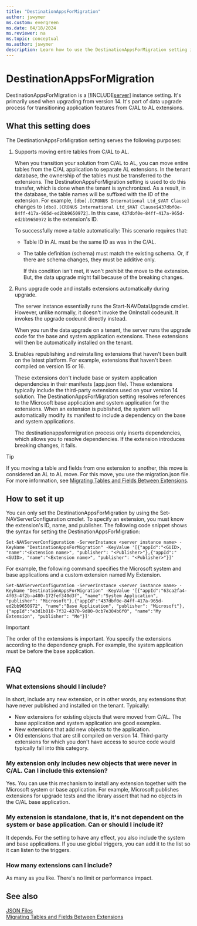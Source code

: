 ```yaml
---
title: "DestinationAppsForMigration"
author: jswymer
ms.custom: evergreen
ms.date: 04/18/2024
ms.reviewer: na
ms.topic: conceptual
ms.author: jswymer
description: Learn how to use the DestinationAppsForMigration setting in Business Central Server for upgrading from C/AL to AL extensions. Detailed guide and FAQs included.
---
```


# DestinationAppsForMigration

DestinationAppsForMigration is a [!INCLUDE[server](../developer/includes/server.md)] instance setting. It's primarily used when upgrading from version 14. It's part of data upgrade process for transitioning application features from C/AL to AL extensions.

## What this setting does

The DestinationAppsForMigration setting serves the following purposes:


1. Supports moving entire tables from C/AL to AL.

    When you transition your solution from C/AL to AL, you can move entire tables from the C/AL application to separate AL extensions. In the tenant database, the ownership of the tables must be transferred to the extensions. The DestinationAppsForMigration setting is used to do this transfer, which is done when the tenant is synchronized. As a result, in the database, the table names will be suffixed with the ID of the extension. For example, `[dbo].[CRONUS International Ltd_$VAT Clause]` changes to `[dbo].[CRONUS International Ltd_$VAT Clause$437dbf0e-84ff-417a-965d-ed2bb9650972]`. In this case, `437dbf0e-84ff-417a-965d-ed2bb9650972` is the extension's ID.

    To successfully move a table automatically: This scenario requires that:

    - Table ID in AL must be the same ID as was in the C/AL. 
    - The table definition (schema) must match the existing schema. Or, if there are schema changes, they must be additive only.

        If this condition isn't met, it won't prohibit the move to the extension. But, the data upgrade might fail because of the breaking changes.
    
2. Runs upgrade code and installs extensions automatically during upgrade.

    The server instance essentially runs the Start-NAVDataUpgrade cmdlet. However, unlike normally, it doesn't invoke the OnInstall codeunit. It invokes the upgrade codeunit directly instead.
    
    When you run the data upgrade on a tenant, the server runs the upgrade code for the base and system application extensions. These extensions will then be automatically installed on the tenant.

3. Enables republishing and reinstalling extensions that haven't been built on the latest platform. For example, extensions that haven't been compiled on version 15 or 16.

    These extensions don't include base or system application dependencies in their manifests (app.json file). These extensions typically include the third-party extensions used on your version 14 solution. The DestinationAppsForMigration setting resolves references to the Microsoft base application and system application for the extensions. When an extension is published, the system will automatically modify its manifest to include a dependency on the base and system applications.

    The destinationappsformigration process only inserts dependencies, which allows you to resolve dependencies. If the extension introduces breaking changes, it fails.

> [!TIP]
> If you moving a table and fields from one extension to another, this move is considered an AL to AL move. For this move, you use the migration.json file. For more information, see [Migrating Tables and Fields Between Extensions](../developer/devenv-migrate-table-fields.md).

## How to set it up

You can only set the DestinationAppsForMigration by using the Set-NAVServerConfiguration cmdlet. To specify an extension, you must know the extension's ID, name, and publisher. The following code snippet shows the syntax for setting the DestinationAppsForMigration:

```
Set-NAVServerConfiguration -ServerInstance <server instance name> -KeyName "DestinationAppsForMigration" -KeyValue '[{"appId":"<GUID>, "name":"<Extension name>", "publisher": "<Publisher>"},{"appId":"<GUID>, "name":"<Extension name>", "publisher": "<Publisher>"}]'
```
For example, the following command specifies the Microsoft system and base applications and a custom extension named My Extension.

```
Set-NAVServerConfiguration -ServerInstance <server instance name> -KeyName "DestinationAppsForMigration" -KeyValue '[{"appId":"63ca2fa4-4f03-4f2b-a480-172fef340d3f", "name":"System Application", "publisher": "Microsoft"},{"appId":"437dbf0e-84ff-417a-965d-ed2bb9650972", "name":"Base Application", "publisher": "Microsoft"},{"appId":"e3d1b010-7f32-4370-9d80-0cb7e304b6f0", "name":"My Extension", "publisher": "Me"}]'
```

> [!IMPORTANT]
> The order of the extensions is important. You specify the extensions according to the dependency graph. For example, the system application must be before the base application.

## FAQ

### What extensions should I include?

In short, include any new extension, or in other words, any extensions that have never published and installed on the tenant. Typically:

- New extensions for existing objects that were moved from C/AL. The base application and system application are good examples.
- New extensions that add new objects to the application.  
- Old extensions that are still compiled on version 14. Third-party extensions for which you don't have access to source code would typically fall into this category.

### My extension only includes new objects that were never in C/AL. Can I include this extension? 

Yes. You can use this mechanism to install any extension together with the Microsoft system or base application. For example, Microsoft publishes extensions for upgrade tests and the library assert that had no objects in the C/AL base application.

### My extension is standalone, that is, it's not dependent on the system or base application. Can or should I include it?

It depends. For the setting to have any effect, you also include the system and base applications. If you use global triggers, you can add it to the list so it can listen to the triggers.

### How many extensions can I include?

As many as you like. There's no limit or performance impact.

## See also

[JSON Files](../developer/devenv-json-files.md)  
[Migrating Tables and Fields Between Extensions](../developer/devenv-migrate-table-fields.md) 
